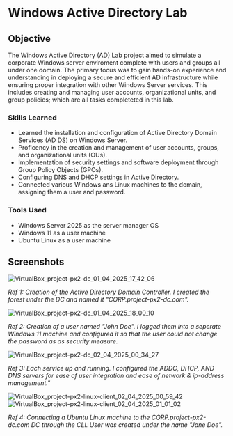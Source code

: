 # Windows Active Directory Lab

## Objective
The Windows Active Directory (AD) Lab project aimed to simulate a corporate Windows server enviroment complete with users and groups all under one domain. The primary focus was to gain hands-on experience and understanding in deploying a secure and efficient AD infrastructure while ensuring proper integration with other Windows Server services. This includes creating and managing user accounts, organizational units, and group policies; which are all tasks completeted in this lab. 

### Skills Learned
- Learned the installation and configuration of Active Directory Domain Services (AD DS) on Windows Server.
- Proficency in the creation and management of user accounts, groups, and organizational units (OUs).
- Implementation of security settings and software deployment through Group Policy Objects (GPOs).
- Configuring DNS and DHCP settings in Active Directory.
- Connected various Windows ans Linux machines to the domain, assigning them a user and password. 

### Tools Used
- Windows Server 2025 as the server manager OS
- Windows 11 as a user machine
- Ubuntu Linux as a user machine

## Screenshots

![VirtualBox_project-px2-dc_01_04_2025_17_42_06](https://github.com/user-attachments/assets/3e9c7288-bd2c-4e95-b9e6-0281193f2180)

*Ref 1: Creation of the Active Directory Domain Controller. I created the forest under the DC and named it "CORP.project-px2-dc.com".*





![VirtualBox_project-px2-dc_01_04_2025_18_00_10](https://github.com/user-attachments/assets/18db6eb0-12ef-4f1d-8125-f791131e5bf7)

*Ref 2: Creation of a user named "John Doe". I logged them into a seperate Windows 11 machine and configured it so that the user could not change the password as as security measure.*






![VirtualBox_project-px2-dc_02_04_2025_00_34_27](https://github.com/user-attachments/assets/685d920f-fefc-4d86-ab45-d4eb2583a100)

*Ref 3: Each service up and running. I configured the ADDC, DHCP, AND DNS servers for ease of user integration and ease of network & ip-address management."*






![VirtualBox_project-px2-linux-client_02_04_2025_00_59_42](https://github.com/user-attachments/assets/29511f05-4eb9-4cdb-b744-b93afaa4ee37)
![VirtualBox_project-px2-linux-client_02_04_2025_01_01_02](https://github.com/user-attachments/assets/6d6a65e2-ba14-4b32-92e6-75898b5f987b)

*Ref 4: Connecting a Ubuntu Linux machine to the CORP.project-px2-dc.com DC through the CLI. User was created under the name "Jane Doe".*



